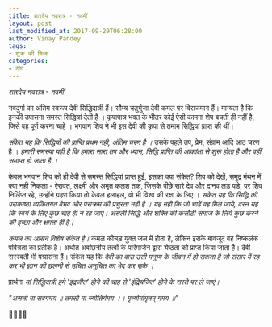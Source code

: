 ```yaml
---
title: शारदेय नवरात्र - नवमीं
layout: post
last_modified_at: 2017-09-29T06:28:00
author: Vinay Pandey
tags:
- शुक्र की फिक्र
categories:
- दीर्घ
---
```

*शारदेय नवरात्र - नवमीं*

नवदुर्गा का अंतिम स्वरूप  देवी सिद्धिदात्री हैं। सौम्य चतुर्भुजा देवी कमल पर विराजमान हैं। मान्यता है कि इनकी उपासना समस्त सिद्धियां देती है । कृपापात्र भक्त के भीतर कोई ऐसी कामना शेष बचती ही नहीं है, जिसे वह पूर्ण करना चाहे । भगवान शिव ने भी इस देवी की कृपा से तमाम सिद्धियां प्राप्त की थीं। 

*संकेत यह कि सिद्धियों की प्राप्ति प्रथम नही, अंतिम चरण है ।* उसके पहले तप, प्रेम, संग्राम आदि आठ चरण है । *हमारी समस्या यही है कि हमारा सारा तप और ध्यान, सिद्धि प्राप्ति की आकांक्षा से शुरू होता है और वहीं समाप्त हो जाता है ।*

केवल भगवान शिव को ही देवी से समस्त सिद्धियां प्राप्त हुईं, इसका क्या संकेत? 
शिव को देखें, समुद्र मंथन में क्या नही निकला - ऐरावत, लक्ष्मी और अमृत कलश तक, जिसके पीछे सारे देव और दानव लड़ पड़े, पर शिव निर्लिप्त रहे, उन्होंने ग्रहण किया तो केवल हलाहल, वो भी विश्व की रक्षा के लिए । *संकेत यह कि सिद्धि की पराकाष्ठा व्यकितगत वैभव और पराक्रम की प्रचुरता नही है । यह नही कि जो चाहें वह मिल जाये, वरन यह कि स्वयं के लिए कुछ चाह ही न रह जाए। असली सिद्धि और शक्ति की कसौटी समाज के लिये कुछ करने की इच्छा और क्षमता ही है।*

 *कमल का आसन विशेष संकेत है।* कमल कीचड़ युक्त जल में होता है, लेकिन इसके बावजूद वह निष्कलंक पवित्रता का प्रतीक है। अर्थात अवांछनीय तत्वों के परिमार्जन द्वारा श्रेष्ठता को प्राप्त किया जाता है। देवी सरस्वती भी पद्मासना हैं। संकेत यह कि *देवी का वास उसी मनुष्य के जीवन में हो सकता है जो संसार में रह कर भी ज्ञान की छलनी से उचित अनुचित का भेद कर सके ।*

प्रार्थना
*मां सिद्धिदात्री*
*हमे 'इंद्रजीत' होने की चाह से 'इंद्रियजित' होने के रास्ते पर ले जाएं।*

_"असतो मा सदगमय ॥_
_तमसो मा ज्योतिर्गमय ।।_
_मृत्योर्मामृतम् गमय ॥"_

🙏🌷🌷🙏



